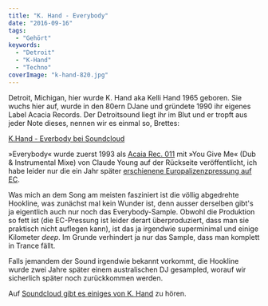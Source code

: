 ```yaml
---
title: "K. Hand - Everybody"
date: "2016-09-16"
tags:
  - "Gehört"
keywords:
  - "Detroit"
  - "K-Hand"
  - "Techno"
coverImage: "k-hand-820.jpg"
---
```


Detroit, Michigan, hier wurde K. Hand aka Kelli Hand 1965 geboren. Sie wuchs hier auf, wurde in den 80ern DJane und gründete 1990 ihr eigenes Label Acacia Records. Der Detroitsound liegt ihr im Blut und er tropft aus jeder Note dieses, nennen wir es einmal so, Brettes:

<a href="https://soundcloud.com/khand/everybody">K.Hand - Everbody bei Soundcloud</a>

»Everybody« wurde zuerst 1993 als [Acaia Rec. 011](https://www.discogs.com/K-Hand-Claude-Young-Everybody-You-Give-Me/master/241487) mit »You Give Me« (Dub & Instrumental Mixe) von Claude Young auf der Rückseite veröffentlicht, ich habe leider nur die ein Jahr später [erschienene Europalizenzpressung auf EC](https://www.discogs.com/K-Hand-Everybody/release/79525).

Was mich an dem Song am meisten fasziniert ist die völlig abgedrehte Hookline, was zunächst mal kein Wunder ist, denn ausser derselben gibt's ja eigentlich auch nur noch das Everybody-Sample. Obwohl die Produktion so fett ist (die EC-Pressung ist leider derart überproduziert, dass man sie praktisch nicht auflegen kann), ist das ja irgendwie superminimal und einige Kilometer _deep_. Im Grunde verhindert ja nur das Sample, dass man komplett in Trance fällt.

Falls jemandem der Sound irgendwie bekannt vorkommt, die Hookline wurde zwei Jahre später einem australischen DJ gesampled, worauf wir sicherlich später noch zurückkommen werden.

Auf [Soundcloud gibt es einiges von K. Hand](https://soundcloud.com/khand) zu hören.
